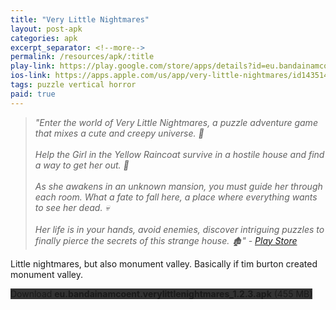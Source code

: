 ```yaml
---
title: "Very Little Nightmares"
layout: post-apk
categories: apk
excerpt_separator: <!--more-->
permalink: /resources/apk/:title
play-link: https://play.google.com/store/apps/details?id=eu.bandainamcoent.verylittlenightmares
ios-link: https://apps.apple.com/us/app/very-little-nightmares/id1435140819
tags: puzzle vertical horror
paid: true
---
```


> _"Enter the world of Very Little Nightmares, a puzzle adventure game that mixes a cute and creepy universe. 👻<br><br>Help the Girl in the Yellow Raincoat survive in a hostile house and find a way to get her out. 💛<br><br>As she awakens in an unknown mansion, you must guide her through each room. What a fate to fall here, a place where everything wants to see her dead. 💀<br><br>Her life is in your hands, avoid enemies, discover intriguing puzzles to finally pierce the secrets of this strange house. 🏚" - <a href="https://play.google.com/store/apps/details?id=eu.bandainamcoent.verylittlenightmares" target="_blank">Play Store</a>_

Little nightmares, but also monument valley. Basically if tim burton created monument valley.

<div class="text-center">
    <a class="btn btn-dark btn-block w-100" onclick='apk("eu.bandainamcoent.verylittlenightmares_1.2.3.apk")' style="text-decoration: none; background-color: #333;"> Download <b>eu.bandainamcoent.verylittlenightmares_1.2.3.apk</b> (455 MB)</a>
</div>
